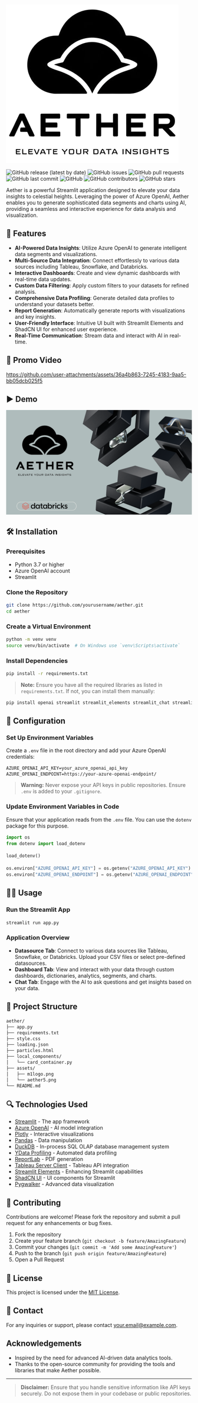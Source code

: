 
![Aether Logo](https://github.com/ONGQ0019/filedumps/blob/main/Aether6.png?raw=true)

![GitHub release (latest by date)](https://img.shields.io/badge/release-v1.0-blue)
![GitHub issues](https://img.shields.io/github/issues/M1-Private-Limited/AETHER)
![GitHub pull requests](https://img.shields.io/github/issues-pr/M1-Private-Limited/AETHER)
![GitHub last commit](https://img.shields.io/github/last-commit/M1-Private-Limited/AETHER)
![GitHub](https://img.shields.io/github/license/M1-Private-Limited/AETHER)
![GitHub contributors](https://img.shields.io/github/contributors/M1-Private-Limited/AETHER)
![GitHub stars](https://img.shields.io/github/stars/M1-Private-Limited/AETHER?style=social)

Aether is a powerful Streamlit application designed to elevate your data insights to celestial heights. Leveraging the power of Azure OpenAI, Aether enables you to generate sophisticated data segments and charts using AI, providing a seamless and interactive experience for data analysis and visualization.

## 🚀 Features

- **AI-Powered Data Insights**: Utilize Azure OpenAI to generate intelligent data segments and visualizations.
- **Multi-Source Data Integration**: Connect effortlessly to various data sources including Tableau, Snowflake, and Databricks.
- **Interactive Dashboards**: Create and view dynamic dashboards with real-time data updates.
- **Custom Data Filtering**: Apply custom filters to your datasets for refined analysis.
- **Comprehensive Data Profiling**: Generate detailed data profiles to understand your datasets better.
- **Report Generation**: Automatically generate reports with visualizations and key insights.
- **User-Friendly Interface**: Intuitive UI built with Streamlit Elements and ShadCN UI for enhanced user experience.
- **Real-Time Communication**: Stream data and interact with AI in real-time.

## 🎥 Promo Video



https://github.com/user-attachments/assets/36a4b863-7245-4183-9aa5-bb05dcb025f5



## ▶️ Demo

[![Demo Video](https://github.com/ONGQ0019/filedumps/blob/main/thumbnail.png?raw=true)](https://www.youtube.com/watch?v=cVjDr3Uhmhc)



## 🛠 Installation

### Prerequisites

- Python 3.7 or higher
- Azure OpenAI account
- Streamlit

### Clone the Repository

```bash
git clone https://github.com/yourusername/aether.git
cd aether
```

### Create a Virtual Environment

```bash
python -m venv venv
source venv/bin/activate  # On Windows use `venv\Scripts\activate`
```

### Install Dependencies

```bash
pip install -r requirements.txt
```

> **Note:** Ensure you have all the required libraries as listed in `requirements.txt`. If not, you can install them manually:

```bash
pip install openai streamlit streamlit_elements streamlit_chat streamlit_toggle pandas duckdb ydata_profiling streamlit_ydata_profiling streamlit_shadcn_ui pygwalker plotly reportlab tableauserverclient st_on_hover_tabs streamlit_lottie streamlit_components
```

## 🔧 Configuration

### Set Up Environment Variables

Create a `.env` file in the root directory and add your Azure OpenAI credentials:

```env
AZURE_OPENAI_API_KEY=your_azure_openai_api_key
AZURE_OPENAI_ENDPOINT=https://your-azure-openai-endpoint/
```

> **Warning:** Never expose your API keys in public repositories. Ensure `.env` is added to your `.gitignore`.

### Update Environment Variables in Code

Ensure that your application reads from the `.env` file. You can use the `dotenv` package for this purpose.

```python
import os
from dotenv import load_dotenv

load_dotenv()

os.environ["AZURE_OPENAI_API_KEY"] = os.getenv("AZURE_OPENAI_API_KEY")
os.environ["AZURE_OPENAI_ENDPOINT"] = os.getenv("AZURE_OPENAI_ENDPOINT")
```

## 🏃‍♂️ Usage

### Run the Streamlit App

```bash
streamlit run app.py
```

### Application Overview

- **Datasource Tab**: Connect to various data sources like Tableau, Snowflake, or Databricks. Upload your CSV files or select pre-defined datasources.
- **Dashboard Tab**: View and interact with your data through custom dashboards, dictionaries, analytics, segments, and charts.
- **Chat Tab**: Engage with the AI to ask questions and get insights based on your data.

## 📂 Project Structure

```
aether/
├── app.py
├── requirements.txt
├── style.css
├── loading.json
├── particles.html
├── local_components/
│   └── card_container.py
├── assets/
│   ├── m1logo.png
│   └── aether5.png
└── README.md
```

## 🔍 Technologies Used

- [Streamlit](https://streamlit.io/) - The app framework
- [Azure OpenAI](https://azure.microsoft.com/en-us/services/openai-service/) - AI model integration
- [Plotly](https://plotly.com/python/) - Interactive visualizations
- [Pandas](https://pandas.pydata.org/) - Data manipulation
- [DuckDB](https://duckdb.org/) - In-process SQL OLAP database management system
- [YData Profiling](https://github.com/ydataai/ydata-profiling) - Automated data profiling
- [ReportLab](https://www.reportlab.com/) - PDF generation
- [Tableau Server Client](https://tableau.github.io/server-client-python/docs/) - Tableau API integration
- [Streamlit Elements](https://github.com/okld/streamlit-elements) - Enhancing Streamlit capabilities
- [ShadCN UI](https://github.com/shadcn/ui) - UI components for Streamlit
- [Pygwalker](https://github.com/KamandPrompt/pygwalker) - Advanced data visualization

## 🤝 Contributing

Contributions are welcome! Please fork the repository and submit a pull request for any enhancements or bug fixes.

1. Fork the repository
2. Create your feature branch (`git checkout -b feature/AmazingFeature`)
3. Commit your changes (`git commit -m 'Add some AmazingFeature'`)
4. Push to the branch (`git push origin feature/AmazingFeature`)
5. Open a Pull Request

## 📜 License

This project is licensed under the [MIT License](LICENSE).

## 📧 Contact

For any inquiries or support, please contact [your.email@example.com](mailto:your.email@example.com).

## Acknowledgements

- Inspired by the need for advanced AI-driven data analytics tools.
- Thanks to the open-source community for providing the tools and libraries that make Aether possible.

---

> **Disclaimer:** Ensure that you handle sensitive information like API keys securely. Do not expose them in your codebase or public repositories.
